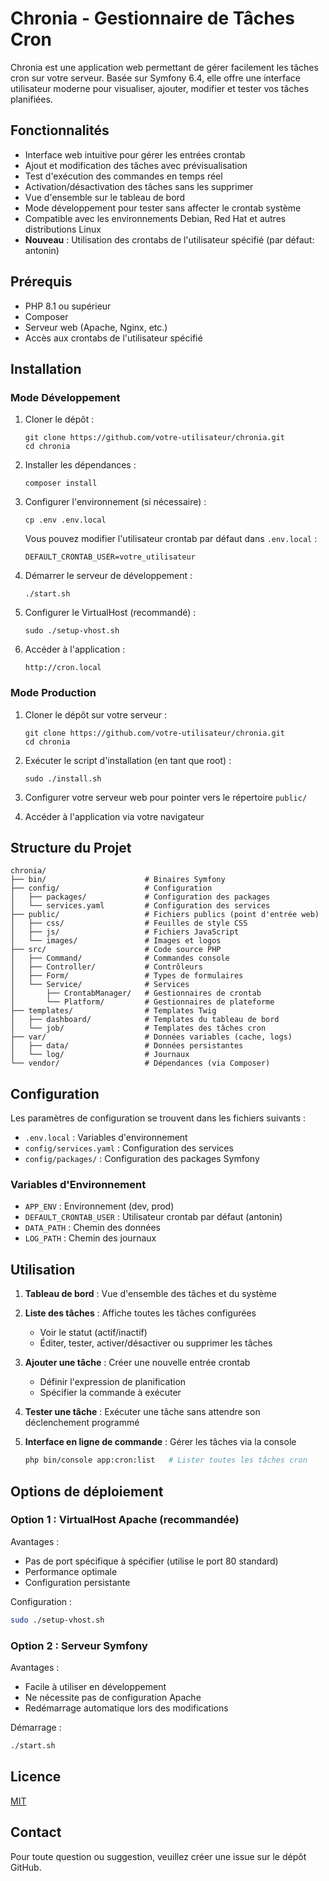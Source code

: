 # Chronia - Gestionnaire de Tâches Cron

Chronia est une application web permettant de gérer facilement les tâches cron sur votre serveur. Basée sur Symfony 6.4, elle offre une interface utilisateur moderne pour visualiser, ajouter, modifier et tester vos tâches planifiées.

## Fonctionnalités

- Interface web intuitive pour gérer les entrées crontab
- Ajout et modification des tâches avec prévisualisation
- Test d'exécution des commandes en temps réel
- Activation/désactivation des tâches sans les supprimer
- Vue d'ensemble sur le tableau de bord
- Mode développement pour tester sans affecter le crontab système
- Compatible avec les environnements Debian, Red Hat et autres distributions Linux
- **Nouveau** : Utilisation des crontabs de l'utilisateur spécifié (par défaut: antonin)

## Prérequis

- PHP 8.1 ou supérieur
- Composer
- Serveur web (Apache, Nginx, etc.)
- Accès aux crontabs de l'utilisateur spécifié

## Installation

### Mode Développement

1. Cloner le dépôt :
   ```
   git clone https://github.com/votre-utilisateur/chronia.git
   cd chronia
   ```

2. Installer les dépendances :
   ```
   composer install
   ```

3. Configurer l'environnement (si nécessaire) :
   ```
   cp .env .env.local
   ```
   
   Vous pouvez modifier l'utilisateur crontab par défaut dans `.env.local` :
   ```
   DEFAULT_CRONTAB_USER=votre_utilisateur
   ```

4. Démarrer le serveur de développement :
   ```
   ./start.sh
   ```

5. Configurer le VirtualHost (recommandé) :
   ```
   sudo ./setup-vhost.sh
   ```

6. Accéder à l'application :
   ```
   http://cron.local
   ```

### Mode Production

1. Cloner le dépôt sur votre serveur :
   ```
   git clone https://github.com/votre-utilisateur/chronia.git
   cd chronia
   ```

2. Exécuter le script d'installation (en tant que root) :
   ```
   sudo ./install.sh
   ```

3. Configurer votre serveur web pour pointer vers le répertoire `public/`

4. Accéder à l'application via votre navigateur

## Structure du Projet

```
chronia/
├── bin/                      # Binaires Symfony
├── config/                   # Configuration
│   ├── packages/             # Configuration des packages
│   └── services.yaml         # Configuration des services
├── public/                   # Fichiers publics (point d'entrée web)
│   ├── css/                  # Feuilles de style CSS
│   ├── js/                   # Fichiers JavaScript
│   └── images/               # Images et logos
├── src/                      # Code source PHP
│   ├── Command/              # Commandes console
│   ├── Controller/           # Contrôleurs
│   ├── Form/                 # Types de formulaires
│   └── Service/              # Services
│       ├── CrontabManager/   # Gestionnaires de crontab
│       └── Platform/         # Gestionnaires de plateforme
├── templates/                # Templates Twig
│   ├── dashboard/            # Templates du tableau de bord
│   └── job/                  # Templates des tâches cron
├── var/                      # Données variables (cache, logs)
│   ├── data/                 # Données persistantes
│   └── log/                  # Journaux
└── vendor/                   # Dépendances (via Composer)
```

## Configuration

Les paramètres de configuration se trouvent dans les fichiers suivants :

- `.env.local` : Variables d'environnement
- `config/services.yaml` : Configuration des services
- `config/packages/` : Configuration des packages Symfony

### Variables d'Environnement

- `APP_ENV` : Environnement (dev, prod)
- `DEFAULT_CRONTAB_USER` : Utilisateur crontab par défaut (antonin)
- `DATA_PATH` : Chemin des données
- `LOG_PATH` : Chemin des journaux

## Utilisation

1. **Tableau de bord** : Vue d'ensemble des tâches et du système

2. **Liste des tâches** : Affiche toutes les tâches configurées
   - Voir le statut (actif/inactif)
   - Éditer, tester, activer/désactiver ou supprimer les tâches

3. **Ajouter une tâche** : Créer une nouvelle entrée crontab
   - Définir l'expression de planification
   - Spécifier la commande à exécuter

4. **Tester une tâche** : Exécuter une tâche sans attendre son déclenchement programmé

5. **Interface en ligne de commande** : Gérer les tâches via la console
   ```bash
   php bin/console app:cron:list   # Lister toutes les tâches cron
   ```

## Options de déploiement

### Option 1 : VirtualHost Apache (recommandée)

Avantages :
- Pas de port spécifique à spécifier (utilise le port 80 standard)
- Performance optimale
- Configuration persistante

Configuration :
```bash
sudo ./setup-vhost.sh
```

### Option 2 : Serveur Symfony

Avantages :
- Facile à utiliser en développement
- Ne nécessite pas de configuration Apache
- Redémarrage automatique lors des modifications

Démarrage :
```bash
./start.sh
```

## Licence

[MIT](LICENSE)

## Contact

Pour toute question ou suggestion, veuillez créer une issue sur le dépôt GitHub.